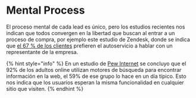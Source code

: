 # Mental Process

El proceso mental de cada lead es único, pero los estudios recientes nos indican que todos convergen en la libertad que buscan al entrar a un proceso de compra, por ejemplo este estudio de Zendesk, donde se indica que [el 67 % de los clientes](https://www.zendesk.com/blog/searching-for-self-service/) prefieren el autoservicio a hablar con un representante de la empresa.

{% hint style="info" %}
En un estudio de [Pew Internet](https://www.pewresearch.org/) se concluyo que el 92% de los adultos online utilizan motores de búsqueda para encontrar información en la web, el 59% de ese grupo lo hace en un día típico. Esto nos indica que los usuarios esperan la misma funcionalidad en cualquier sitio que visiten.
{% endhint %}

